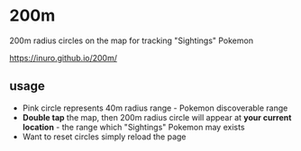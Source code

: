 # 200m
200m radius circles on the map for tracking "Sightings" Pokemon

https://inuro.github.io/200m/

## usage
- Pink circle represents 40m radius range - Pokemon discoverable range
- **Double tap** the map, then 200m radius circle will appear at **your current location** - the range which "Sightings" Pokemon may exists
- Want to reset circles simply reload the page

